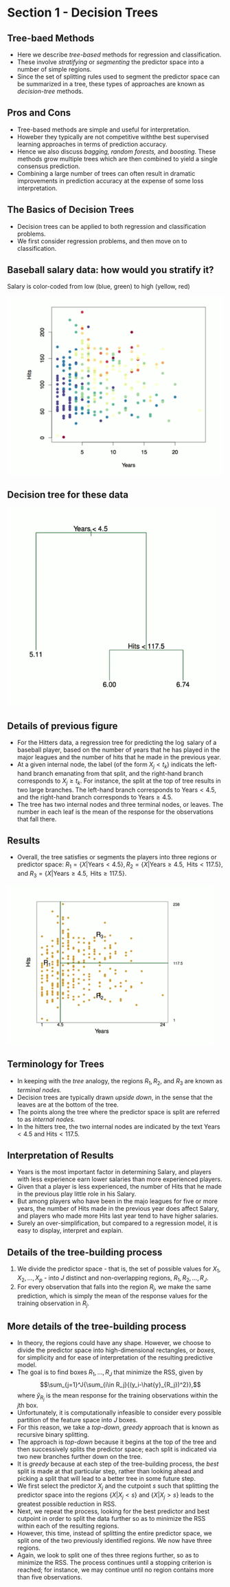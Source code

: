 # Section 1 - Decision Trees
## Tree-baed Methods
* Here we describe _tree-based_ methods for regression and classification.
* These involve _stratifying_ or _segmenting_ the predictor space into a number of simple regions.
* Since the set of splitting rules used to segment the predictor space can be summarized in a tree, these types of approaches are known as _decision-tree_ methods.
## Pros and Cons
* Tree-based methods are simple and useful for interpretation.
* Howeber they typically are not competitive withthe best supervised learning approaches in terms of prediction accuracy.
* Hence we also discuss _bagging, random forests,_ and _boosting_. These methods grow multiple trees which are then combined to yield a single consensus prediction.
* Combining a large number of trees can often result in dramatic improvements in prediction accuracy at the expense of some loss interpretation.
## The Basics of Decision Trees
* Decision trees can be applied to both regression and classification problems.
* We first consider regression problems, and then move on to classification.
## Baseball salary data: how would you stratify it?
Salary is color-coded from low (blue, green) to high (yellow, red)

![](images/baseball.png)
## Decision tree for these data
![](images/decision.png)
## Details of previous figure
* For the Hitters data, a regression tree for predicting the $\log$ salary of a baseball player, based on the number of years that he has played in the major leagues and the number of hits that he made in the previous year.
* At a given internal node, the label (of the form $X_j<t_k)$ indicats the left-hand branch emanating from that split, and the right-hand branch corresponds to $X_j\geq t_k.$ For instance, the split at the top of tree results in two large branches. The left-hand branch corresponds to $\text{Years}<4.5,$ and the right-hand branch corresponds to $\text{Years}\geq4.5.$
* The tree has two internal nodes and three terminal nodes, or leaves. The number in each leaf is the mean of the response for the observations that fall there.
## Results
* Overall, the tree satisfies or segments the players into three regions or predictor space: $R_1=\{X|\text{Years}<4.5\},R_2=\{X|\text{Years}\geq4.5,\text{ Hits}<117.5\},$ and $R_3=\{X|\text{Years}\geq4.5,\text{ Hits}\geq117.5\}.$

![](images/results.png)
## Terminology for Trees
* In keeping with the _tree_ analogy, the regions $R_1,R_2,$ and $R_3$ are known as _terminal nodes._
* Decision trees are typically drawn _upside down_, in the sense that the leaves are at the bottom of the tree.
* The points along the tree where the predictor space is split are referred to as _internal nodes._
* In the hitters tree, the two internal nodes are indicated by the text $\text{Years}<4.5$ and $\text{Hits}<117.5.$
## Interpretation of Results
* $\text{Years}$ is the most important factor in determining $\text{Salary},$ and players with less experience earn lower salaries than more experienced players.
* Given that a player is less experienced, the number of $\text{Hits}$ that he made in the previous play little role in his $\text{Salary}.$
* But among players who have been in the majo leagues for five or more years, the number of $\text{Hits}$ made in the previous year does affect $\text{Salary},$ and players who made more $\text{Hits}$ last year tend to have higher salaries.
* Surely an over-simplification, but compared to a regression model, it is easy to display, interpret and explain.
## Details of the tree-building process
1. We divide the predictor space - that is, the set of possible values for $X_1,X_2,\dots,X_p$ - into $J$ distinct and non-overlapping regions, $R_1,R_2,\dots,R_J.$
2. For every observation that falls into the region $R_j,$ we make the same prediction, which is simply the mean of the response values for the training observation in $R_j.$
## More details of the tree-building process
* In theory, the regions could have any shape. However, we choose to divide the predictor space into high-dimensional rectangles, or _boxes,_ for simplicity and for ease of interpretation of the resulting predictive model.
* The goal is to find boxes $R_1,\dots,R_J$ that minimize the RSS, given by
$$\sum_{j=1}^J{\sum_{i\in R_j}{(y_i-\hat{y}_{R_j})^2}},$$
where $\hat{y}_{R_j}$ is the mean response for the training observations within the $j$th box.
* Unfortunately, it is computationally infeasible to consider every possible partition of the feature space into $J$ boxes.
* For this reason, we take a _top-down_, _greedy_ approach that is known as recursive binary splitting.
* The approach is _top-down_ because it begins at the top of the tree and then successively splits the predictor space; each split is indicated via two new branches further down on the tree.
* It is _greedy_ because at each step of the tree-building process, the _best_ split is made at that particular step, rather than looking ahead and picking a split that will lead to a better tree in some future step.
* We first select the predictor $X_j$ and the cutpoint $s$ such that splitting the predictor space into the regions $\{X|X_j<s\}$ and $\{X|X_j>s\}$ leads to the greatest possible reduction in RSS.
* Next, we repeat the process, looking for the best predictor and best cutpoint in order to split the data further so as to minimize the RSS within each of the resulting regions.
* However, this time, instead of splitting the entire predictor space, we split one of the two previously identified regions. We now have three regions.
* Again, we look to split one of thes three regions further, so as to minimize the RSS. The process continues until a stopping criterion is reached; for instance, we may continue until no region contains more than five observations.